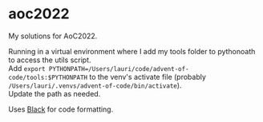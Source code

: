 # aoc2022

My solutions for AoC2022.

Running in a virtual environment where I add my tools folder to pythonoath to access the utils script.\
Add `export PYTHONPATH=/Users/lauri/code/advent-of-code/tools:$PYTHONPATH` to the venv's activate file (probably `/Users/lauri/.venvs/advent-of-code/bin/activate`).\
Update the path as needed.

Uses [Black](https://github.com/psf/black) for code formatting.

